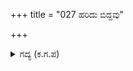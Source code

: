 +++
title = "027 ಹರಿದು ಬಿದ್ದವು"

+++

<details><summary>ಗದ್ಯ (ಕ.ಗ.ಪ) </summary>

27. ಕೌರವ ಸೇನಾ ನಾಯಕರ ಕವಚಗಳು ಹರಿದು ಬಿದ್ದವು. ಅಸಂಖ್ಯಾತವಾದ ಬಾಣಗಳು ಅವರು ಮೈಯೊಳಗೆ ಹೊಕ್ಕು ಮುರಿದವು. ಬಾಣದ ಗಾಯದಿಂದ ಹರಿದ ಅವರೆಲ್ಲರ ದೇಹದ ರಕ್ತದ ಧಾರೆಯಿಂದ ರಥದ ಹಲಗೆಗಳು ನೆನೆದವು. ಅವರು ಪ್ರಜ್ಞೆ ಕಳೆದುಕೊಂಡವರು ಅಪಕೀರ್ತಿ ಎಂಬ ಹೆಂಗಸಿನ ಸೆರಗನ್ನು ಹಿಡಿದರು. ಅದನ್ನು ಏನು ಹೇಳಲಿ.  ಆಗ ದ್ರೋಣನು ಕರ್ಣನನ್ನು ಏಕಾಂತಕ್ಕೆ ಕರೆದನು. ಕರೆದೊಯ್ದು ಮಾತನಾಡಲಾರಂಭಿಸಿದನು.
</details>
